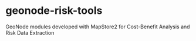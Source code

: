 # geonode-risk-tools
GeoNode modules developed with MapStore2 for Cost-Benefit Analysis and Risk Data Extraction
